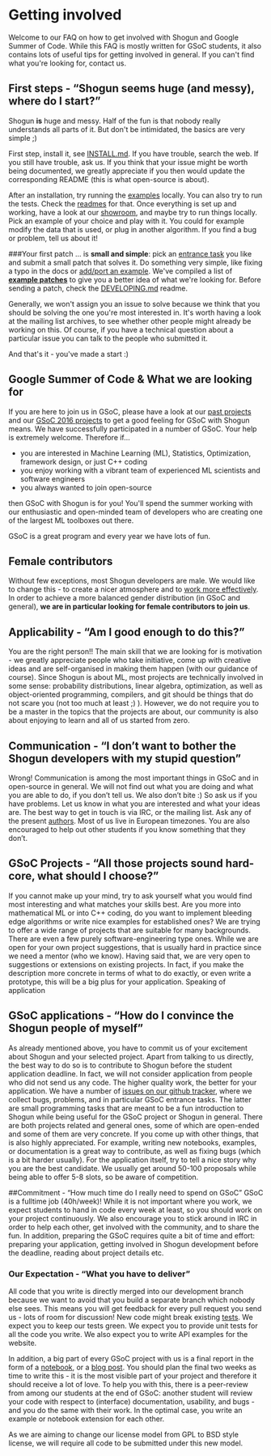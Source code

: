 # Getting involved
Welcome to our FAQ on how to get involved with Shogun and Google Summer of Code. While this FAQ is mostly written for GSoC students, it also contains lots of useful tips for getting involved in general. If you can't find what you're looking for, contact us. 

## First steps - “Shogun seems huge (and messy), where do I start?”
Shogun **is** huge and messy. Half of the fun is that nobody really understands all parts of it. But don't be intimidated, the basics are very simple ;)

First step, install it, see [INSTALL.md](https://github.com/shogun-toolbox/docs/blob/master/INSTALL.md). If you have trouble, search the web. If you still have trouble, ask us. If you think that your issue might be worth being documented, we greatly appreciate if you then would update the corresponding README (this is what open-source is about).

After an installation, try running the [examples](http://shogun.ml/examples) locally. You can also try to run the tests. Check the [readmes](https://github.com/shogun-toolbox/docs/blob/master/) for that. Once everything is set up and working, have a look at our [showroom](http://shogun.ml/showroom), and maybe try to run things locally. Pick an example of your choice and play with it. You could for example modify the data that is used, or plug in another algorithm. If you find a bug or problem, tell us about it!

###Your first patch
... is **small and simple**: pick an [entrance task](https://github.com/shogun-toolbox/shogun/issues?q=is%3Aopen+is%3Aissue+label%3Aentrance) you like and submit a small patch that solves it. Do something very simple, like fixing a typo in the docs or [add/port an example](https://github.com/shogun-toolbox/shogun/issues/3555).
We've compiled a list of [**example patches**](GSoC-2016-example-patches) to give you a better idea of what we're looking for.
Before sending a patch, check the [DEVELOPING.md](https://github.com/shogun-toolbox/docs/blob/master/DEVELOPING.md) readme.

Generally, we won't assign you an issue to solve because we think that you should be solving the one you're most interested in. It's worth having a look at the mailing list archives, to see whether other people might already be working on this. Of course, if you have a technical question about a particular issue you can talk to the people who submitted it. 

And that's it - you've made a start :)

## Google Summer of Code & What we are looking for
If you are here to join us in GSoC, please have a look at our [past projects](GSoC-follow-up-blog-posts) and our [GSoC 2016 projects](Google%20Summer%20of%20Code%202016%20Projects) to get a good feeling for GSoC with Shogun means.
We have successfully participated in a number of GSoC. Your help is extremely welcome. Therefore if...

 * you are interested in Machine Learning (ML), Statistics, Optimization, framework design, or just C++ coding
 * you enjoy working with a vibrant team of experienced ML scientists and software engineers
 * you always wanted to join open-source 

then GSoC with Shogun is for you! You'll spend the summer working with our enthusiastic and open-minded team of developers who are creating one of the largest ML toolboxes out there.

GSoC is a great program and every year we have lots of fun.

## Female contributors
Without few exceptions, most Shogun developers are male. We would like to change this - to create a nicer atmosphere and to [work more effectively](http://www.nytimes.com/2015/01/18/opinion/sunday/why-some-teams-are-smarter-than-others.html?_r=0). In order to achieve a more balanced gender distribution (in GSoC and general), **we are in particular looking for female contributors to join us**.

## Applicability - “Am I good enough to do this?”
You are the right person!! The main skill that we are looking for is motivation - we greatly appreciate people who take initiative, come up with creative ideas and are self-organised in making them happen (with our guidance of course). Since Shogun is about ML, most projects are technically involved in some sense: probability distributions, linear algebra, optimization, as well as object-oriented programming, compilers, and git should be things that do not scare you (not too much at least ;) ). However, we do not require you to be a master in the topics that the projects are about, our community is also about enjoying to learn and all of us started from zero.

## Communication - “I don’t want to bother the Shogun developers with my stupid question”
Wrong! Communication is among the most important things in GSoC and in open-source in general. We will not find out what you are doing and what you are able to do, if you don’t tell us. We also don’t bite :) So ask us if you have problems. Let us know in what you are interested and what your ideas are. The best way to get in touch is via IRC, or the mailing list. Ask any of the present [authors](AUTHORS). Most of us live in European timezones. You are also encouraged to help out other students if you know something that they don’t.

## GSoC Projects - “All those projects sound hard-core, what should I choose?”
If you cannot make up your mind, try to ask yourself what you would find most interesting and what matches your skills best. Are you more into mathematical ML or into C++ coding, do you want to implement bleeding edge algorithms or write nice examples for established ones? We are trying to offer a wide range of projects that are suitable for many backgrounds. There are even a few purely software-engineering type ones. While we are open for your own project suggestions, that is usually hard in practice since we need a mentor (who we know). Having said that, we are very open to suggestions or extensions on existing projects. In fact, if you make the description more concrete in terms of what to do exactly, or even write a prototype, this will be a big plus for your application. Speaking of application

## GSoC applications - “How do I convince the Shogun people of myself”
As already mentioned above, you have to commit us of your excitement about Shogun and your selected project. Apart from talking to us directly, the best way to do so is to contribute to Shogun before the student application deadline. In fact, we will not consider application from people who did not send us any code. The higher quality work, the better for your application. We have a number of [issues on our github tracker](https://github.com/shogun-toolbox/shogun/issues), where we collect bugs, problems, and in particular GSoC entrance tasks. The latter are small programming tasks that are meant to be a fun introduction to Shogun while being useful for the GSoC project or Shogun in general. There are both projects related and general ones, some of which are open-ended and some of them are very concrete. If you come up with other things, that is also highly appreciated. For example, writing new notebooks, examples, or documentation is a great way to contribute, as well as fixing bugs (which is a bit harder usually). For the application itself, try to tell a nice story why you are the best candidate. We usually get around 50-100 proposals while being able to offer 5-8 slots, so be aware of competition.

##Commitment - “How much time do I really need to spend on GSoC”
GSoC is a fulltime job (40h/week)! While it is not important where you work, we expect students to hand in code every week at least, so you should work on your project continuously. We also encourage you to stick around in IRC in order to help each other, get involved with the community, and to share the fun. In addition, preparing the GSoC requires quite a bit of time and effort: preparing your application, getting involved in Shogun development before the deadline, reading about project details etc.

### Our Expectation - “What you have to deliver”
All code that you write is directly merged into our development branch because we want to avoid that you build a separate branch which nobody else sees. This means you will get feedback for every pull request you send us - lots of room for discussion!    New code might break existing [tests](Testing). We expect you to keep our tests green. We expect you to provide unit tests for all the code you write. We also expect you to write API examples for the website.

In addition, a big part of every GSoC project with us is a final report in the form of a [notebook](http://shogun.ml/showroom), or a [blog post](GSoC-follow-up-blog-posts). You should plan the final two weeks as time to write this - it is the most visible part of your project and therefore it should receive a lot of love. To help you with this, there is a peer-review from among our students at the end of GSoC: another student will review your code with respect to (interface) documentation, usability, and bugs - and you do the same with their work. In the optimal case, you write an example or notebook extension for each other. 

As we are aiming to change our license model from GPL to BSD style license, we will require all code to be submitted under this new model.
